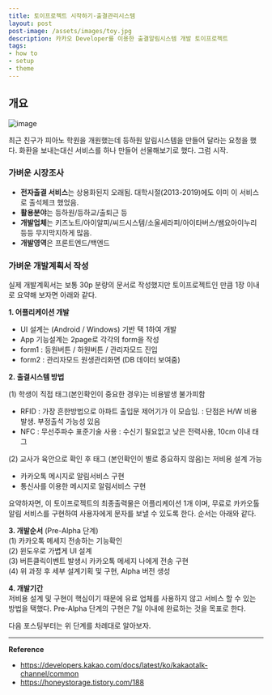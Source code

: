```yaml
---
title: 토이프로젝트 시작하기-출결관리시스템
layout: post
post-image: /assets/images/toy.jpg
description: 카카오 Developer를 이용한 출결알림시스템 개발 토이프로젝트
tags:
- how to
- setup
- theme
---
```


## 개요
![image](https://user-images.githubusercontent.com/82863114/161876225-d3995a92-cecb-41e6-8f8d-b51e43da4dae.png)

최근 친구가 피아노 학원을 개원했는데 등하원 알림시스템을 만들어 달라는 요청을 했다. 
화환을 보내는대신 서비스를 하나 만들어 선물해보기로 했다.
그럼 시작.


### 가벼운 시장조사

- **전자출결 서비스**는 상용화된지 오래됨. 대학시절(2013-2019)에도 이미 이 서비스로 출석체크 했었음. 
- **활용분야**는 등하원/등하교/출퇴근 등
- **개발업체**는 키즈노트/아이알피/씨드시스템/소울세라피/아이타버스/쌤요아이누리 등등 무지막지하게 많음.
- **개발영역**은 프론트엔드/백엔드

### 가벼운 개발계획서 작성

실제 개발계획서는 보통 30p 분량의 문서로 작성했지만 토이프로젝트인 만큼 1장 이내로 요약해 보자면 아래와 같다.

**1. 어플리케이션 개발**
* UI 설계는 (Android / Windows) 기반 택 1하여 개발
* App 기능설계는 2page로 각각의 form을 작성
* form1 : 등원버튼 / 하원버튼 / 관리자모드 진입
* form2 : 관리자모드 원생관리화면 (DB 데이터 보여줌)

**2. 출결시스템 방법** 

(1) 학생이 직접 태그(본인확인이 중요한 경우)는 비용발생 불가피함 
* RFID 
: 가장 흔한방법으로 아파트 출입문 제어기가 이 모습임. 
: 단점은 H/W 비용발생. 부정출석 가능성 있음
* NFC
: 무선주파수 표준기술 사용
: 수신기 필요없고 낮은 전력사용, 10cm 이내 태그

(2) 교사가 육안으로 확인 후 태그 (본인확인이 별로 중요하지 않음)는 저비용 설계 가능
* 카카오톡 메시지로 알림서비스 구현
* 통신사를 이용한 메시지로 알림서비스 구현 

요약하자면, 이 토이프로젝트의 최종출력물은 어플리케이션 1개 이며, 무료로 카카오톨 알림 서비스를 구현하여 사용자에게 문자를 보낼 수 있도록 한다. 순서는 아래와 같다.

**3. 개발순서** (Pre-Alpha 단계)<br>
(1) 카카오톡 메세지 전송하는 기능확인<br>
(2) 윈도우로 가볍게 UI 설계 <br>
(3) 버튼클릭이벤트 발생시 카카오톡 메세지 나에게 전송 구현<br>
(4) 위 과정 후 세부 설계기획 및 구현, Alpha 버전 생성<br>

**4. 개발기간**<br>
저비용 설계 및 구현이 핵심이기 때문에 유료 업체를 사용하지 않고 서비스 할 수 있는 방법을 택했다. Pre-Alpha 단계의 구현은 7일 이내에 완료하는 것을 목표로 한다. 

다음 포스팅부터는 위 단계를 차례대로 알아보자.

---
**Reference**
* <ref>https://developers.kakao.com/docs/latest/ko/kakaotalk-channel/common</ref>
* <ref>https://honeystorage.tistory.com/188</ref>